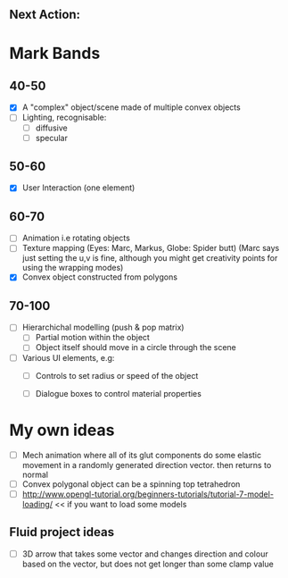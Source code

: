 ## Next Action: 

# Mark Bands
## 40-50
- [X] A "complex" object/scene made of multiple convex objects
- [ ] Lighting, recognisable:
  - [ ] diffusive
  - [ ] specular

## 50-60
- [X] User Interaction (one element) 

## 60-70
- [ ] Animation i.e rotating objects
- [ ] Texture mapping (Eyes: Marc, Markus, Globe: Spider butt)
   (Marc says just setting the u,v is fine, although you might get creativity points for using the wrapping modes)
- [X] Convex object constructed from polygons 

## 70-100
- [ ] Hierarchichal modelling (push & pop matrix)
  - [ ] Partial motion within the object
  - [ ] Object itself should move in a circle through the scene
- [ ] Various UI elements, e.g:
  - [ ] Controls to set radius or speed of the object
  - [ ] Dialogue boxes to control material properties






# My own ideas
- [ ] Mech animation where all of its glut components do some elastic movement in a randomly generated direction vector. then returns to normal
- [ ] Convex polygonal object can be a spinning top tetrahedron 
- [ ] http://www.opengl-tutorial.org/beginners-tutorials/tutorial-7-model-loading/ << if you want to load some models
## Fluid project ideas
- [ ] 3D arrow that takes some vector and changes direction and colour based on the vector, but does not get longer than some clamp value
